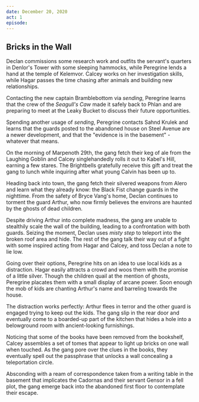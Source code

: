 ```yaml
---
date: December 20, 2020
act: 1
episode: 
---
```

##  Bricks in the Wall

Declan commissions some research work and outfits the servant's quarters in Denlor's Tower with some sleeping hammocks, while Peregrine lends a hand at the temple of Kelemvor. Calcey works on her investigation skills, while Hagar passes the time chasing after animals and building new relationships.

Contacting the new captain Bramblebottom via *sending*, Peregrine learns that the crew of the *Seagull's Caw* made it safely back to Phlan and are preparing to meet at the Leaky Bucket to discuss their future opportunities.

Spending another usage of *sending*, Peregrine contacts Sahnd Krulek and learns that the guards posted to the abandoned house on Steel Avenue are a newer development, and that the "evidence is in the basement" - whatever that means.

On the morning of Marpenoth 29th, the gang fetch their keg of ale from the Laughing Goblin and Calcey singlehandedly rolls it out to Kabel's Hill, earning a few stares. The Brightbells gratefully receive this gift and treat the gang to lunch while inquiring after what young Calvin has been up to.

Heading back into town, the gang fetch their silvered weapons from Alero and learn what they already know: the Black Fist change guards in the nighttime. From the safety of Bryce Vang's home, Declan continues to torment the guard Arthur, who now firmly believes the environs are haunted by the ghosts of dead children.

Despite driving Arthur into complete madness, the gang are unable to stealthily scale the wall of the building, leading to a confrontation with both guards. Seizing the moment, Declan uses *misty step* to teleport into the broken roof area and hide. The rest of the gang talk their way out of a fight with some inspired acting from Hagar and Calcey, and toss Declan a note to lie low.

Going over their options, Peregrine hits on an idea to use local kids as a distraction. Hagar easily attracts a crowd and woos them with the promise of a little silver. Though the children quail at the mention of ghosts, Peregrine placates them with a small display of arcane power. Soon enough the mob of kids are chanting Arthur's name and barreling towards the house.

The distraction works perfectly: Arthur flees in terror and the other guard is engaged trying to keep out the kids. The gang slip in the rear door and eventually come to a boarded-up part of the kitchen that hides a hole into a belowground room with ancient-looking furnishings.

Noticing that some of the books have been removed from the bookshelf, Calcey assembles a set of tomes that appear to light up bricks on one wall when touched. As the gang pore over the clues in the books, they eventually spell out the passphrase that unlocks a wall concealing a teleportation circle.

Absconding with a ream of correspondence taken from a writing table in the basement that implicates the Cadornas and their servant Gensor in a fell plot, the gang emerge back into the abandoned first floor to contemplate their escape.
